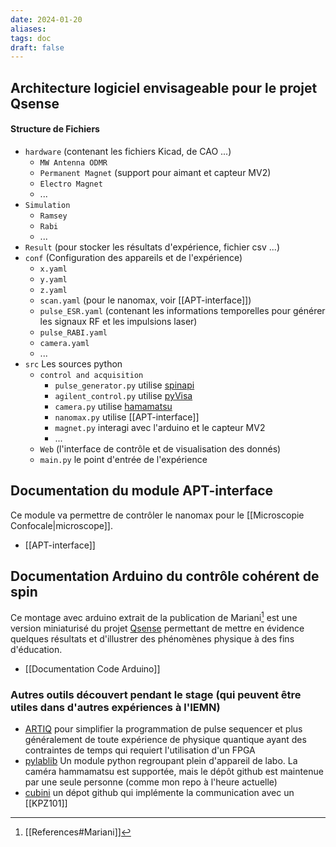 ```yaml
---
date: 2024-01-20
aliases: 
tags: doc 
draft: false 
---
```


## Architecture logiciel envisageable pour le projet Qsense

#### Structure de Fichiers

- `hardware` (contenant les fichiers Kicad, de CAO ...)
	- `MW Antenna ODMR` 
	- `Permanent Magnet` (support pour aimant et capteur MV2)
	- `Electro Magnet`
	- ...
- `Simulation` 
	- `Ramsey`
	- `Rabi`
	- ...
- `Result` (pour stocker les résultats d'expérience, fichier csv ...)
- `conf` (Configuration des appareils et de l'expérience)
	- `x.yaml`
	- `y.yaml`
	- `z.yaml`
	- `scan.yaml` (pour le nanomax, voir [[APT-interface]])
	- `pulse_ESR.yaml` (contenant les informations temporelles pour générer les signaux RF et les impulsions laser)
	- `pulse_RABI.yaml`
	- `camera.yaml` 
	- ...
- `src` Les sources python
	- `control and acquisition`
		- `pulse_generator.py` utilise [spinapi](https://pypi.org/project/spinapi/)
		- `agilent_control.py` utilise [pyVisa](https://pypi.org/project/PyVISA/)
		- `camera.py` utilise [hamamatsu](https://pypi.org/project/hamamatsu/)
		- `nanomax.py` utilise [[APT-interface]]
		- `magnet.py` interagi avec l'arduino et le capteur MV2 
		- ...
	- `Web` (l'interface de contrôle et de visualisation des donnés)
	- `main.py` le point d'entrée de l'expérience


## Documentation du module APT-interface

Ce module va permettre de contrôler le nanomax pour le [[Microscopie Confocale|microscope]].

- [[APT-interface]]

## Documentation Arduino du contrôle cohérent de spin

Ce montage avec arduino extrait de la publication de Mariani[^1] est une version miniaturisé du projet [Qsense](https://github.com/yannickdusch/qsense) permettant de mettre en évidence quelques résultats et d'illustrer des phénomènes physique à des fins d'éducation.

- [[Documentation Code Arduino]]

### Autres outils découvert pendant le stage (qui peuvent être utiles dans d'autres expériences à l'IEMN)

- [ARTIQ](https://m-labs.hk/artiq/manual/introduction.html) pour simplifier la programmation de pulse sequencer et plus généralement de toute expérience de physique quantique ayant des contraintes de temps qui requiert l'utilisation d'un FPGA
- [pylablib](https://pylablib.readthedocs.io/en/latest/) Un module python regroupant plein d'appareil de labo. La caméra hammamatsu est supportée, mais le dépôt github est maintenue par une seule personne (comme mon repo à l'heure actuelle)
- [cubini](https://github.com/Schlabonski/cubini) un dépot github qui implémente la communication avec un [[KPZ101]] 


[^1]: [[References#Mariani]]